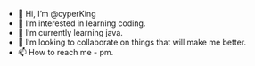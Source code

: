 - 👋 Hi, I’m @cyperKing
- 👀 I’m interested in learning coding.
- 🌱 I’m currently learning java.
- 💞️ I’m looking to collaborate on things that will make me better.
- 📫 How to reach me - pm.

<!---
cyperKing/cyperKing is a ✨ special ✨ repository because its `README.md` (this file) appears on your GitHub profile.
You can click the Preview link to take a look at your changes.
--->
